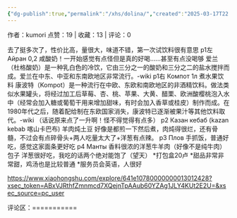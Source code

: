 ```yaml
---
{"dg-publish":true,"permalink":"/xhs/dolina/","created":"2025-03-17T22:27:04.972+08:00","updated":"2025-03-17T22:27:04.972+08:00"}
---
```


作者：kumori
点赞：19   |   收藏：13   |   评论：0

去了挺多次了，性价比高，量很大，味道不错，第一次试饮料很有意思
p1左 Айран 0,2 咸酸奶！一开始感觉有点怪但是真的好喝……甚至有点没喝够
爱兰（杜格酸奶）是一种乳白色的冷饮，它由三分之一的酸奶和三分之二的盐水搅拌而成。爱兰在中东、中亚和东南欧地区非常流行。-wiki
p1右 Компот 1л 煮水果饮料
康波特（Kompot）是一种流行在中欧、东欧和南欧地区的非酒精饮料。做法类似水果罐头，将经过加工后草莓、杏、桃、苹果、大黄、醋栗、欧洲酸樱桃泡入水中（经常会加入糖或葡萄干用来增加甜味，有时会加入香草或桂皮）制作而成。在1980年代之后，随着配给制在东欧国家消失，康波特已逐渐被果汁等其他饮料取代。-wiki
（话说原来点了一升啊！怪不得觉得有点多）
p2 Казан кебаб (kazan kebab 喀山卡巴布) 羊肉炖土豆 好像是都煎一下然后煮，肉炖得很烂，还有骨髓，不过会有点碎骨头+两人吃量太大了+洋葱有点辣。
p3 Плов 手抓饭，普通好吃，感觉这家面条更好吃
p4 Манты 香料很浓的洋葱牛羊肉（好像不是纯牛肉）包子 洋葱很好吃，我吃的话两个绝对能饱了（望天）
*打包盒20卢
*甜品非常非常甜，鸡汤也是比较普通
*服务员会英语，人很好

https://www.xiaohongshu.com/explore/641e10780000000013012428?xsec_token=ABxVJRthfZmnmcd7XQejnTpAAub60YZAg1JLY4KUt2E2U=&xsec_source=pc_user

评论区：===========

